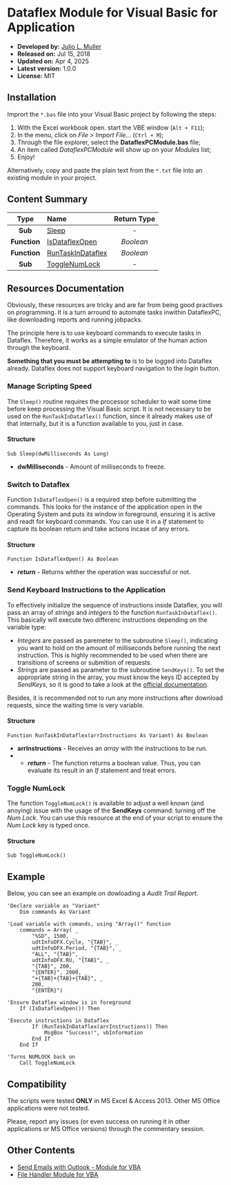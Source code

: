
# Dataflex Module for Visual Basic for Application

- **Developed by:** [Julio L. Muller](https://github.com/juliolmuller)
- **Released on:** Jul 15, 2018
- **Updated on:** Apr 4, 2025
- **Latest version:** 1.0.0
- **License:** MIT

## Installation

Imprort the `*.bas` file into your Visual Basic project by following the steps:

1. With the Excel workbook open. start the VBE window (`Alt + F11`);
2. In the menu, click on *File* > *Import File...* (`Ctrl + M`);
3. Through the file explorer, select the **DataflexPCModule.bas** file;
4. An item called *DataflexPCModule* will show up on your *Modules* list;
5. Enjoy!

Alternatively, copy and paste the plain text from the `*.txt` file into an existing module in your project.

## Content Summary

| Type         | Name                                                                | Return Type |
|:------------:|:--------------------------------------------------------------------|:-----------:|
| **Sub**      | [Sleep](#manage-scripting-speed)                                     | -           |
| **Function** | [IsDataflexOpen](#switch-to-dataflex)                               | *Boolean*   |
| **Function** | [RunTaskInDataflex](#send-keyboard-instructions-to-the-application) | *Boolean*   |
| **Sub**      | [ToggleNumLock](#toggle-numlock)                                    | -           |

## Resources Documentation

Obviously, these resources are tricky and are far from being good practives on programming. It is a turn arround to automate tasks inwithin DataflexPC, like downloading reports and running jobpacks.

The principle here is to use keyboard commands to execute tasks in Dataflex. Therefore, it works as a simple emulator of the human action through the keyboard.

**Something that you must be attempting to** is to be logged into Dataflex already. Dataflex does not support keyboard navigation to the *login* button.

### Manage Scripting Speed

The `Sleep()` routine requires the processor scheduler to wait some time before keep processing the Visual Basic script. It is not necessary to be used on the `RunTaskInDataflex()` function, since it already makes use of that internally, but it is a function available to you, just in case.

#### Structure

```vbnet
Sub Sleep(dwMilliseconds As Long)
```

- **dwMilliseconds** - Amount of milliseconds to freeze.

### Switch to Dataflex

Function `IsDataflexOpen()` is a required step before submitting the commands. This looks for the instance of the application open in the Operating System and puts its window in foreground, ensuring it is active and readt for keyboard commands. You can use it in a *If* statement to capture its boolean return and take actions incase of any errors.

#### Structure

```vbnet
Function IsDataflexOpen() As Boolean
```

- ***return*** - Returns whther the operation was successful or not.

### Send Keyboard Instructions to the Application

To effectively initialize the sequence of instructions inside Dataflex, you will pass an array of *strings* and *integers* to the function `RunTaskInDataflex()`. This basically will execute two differenc instructions depending on the variable type:

- *Integers* are passed as paremeter to the subroutine `Sleep()`, indicating you want to hold on the amount of milliseconds before running the next instruction. This is highly recommended to be used when there are transitions of screens or submition of requests.
- *Strings* are passed as parameter to the subroutine `SendKeys()`. To set the appropriate string in the array, you must know the keys ID accepted by *SendKeys*, so it is good to take a look at the [official documentation](https://docs.microsoft.com/pt-br/office/vba/language/reference/user-interface-help/sendkeys-statement).

Besides, it is recommended not to run any more instructions after download requests, since the waiting time is very variable.

#### Structure

```vbnet
Function RunTaskInDataflex(arrInstructions As Variant) As Boolean
```

- **arrInstructions** - Receives an *array* with the instructions to be run.
- - ***return*** - The function returns a boolean value. Thus, you can evaluate its result in an *If* statement and treat errors.

### Toggle NumLock

The function `ToggleNumLock()` is available to adjust a well known (and anoying) issue with the usage of the **SendKeys** command: turning off the *Num Lock*. You can use this resource at the end of your script to ensure the *Num Lock* key is typed once.

#### Structure

```vbnet
Sub ToggleNumLock()
```

## Example

Below, you can see an example on dowloading a *Audit Trail Report*.

```vbnet
'Declare variable as "Variant"
    Dim commands As Variant

'Load variable with comands, using "Array()" function
    commands = Array( _
        "%SD", 1500, _
        udtInfoDFX.Cycle, "{TAB}", _
        udtInfoDFX.Period, "{TAB}", _
        "ALL", "{TAB}", _
        udtInfoDFX.RU, "{TAB}", _
        "{TAB}", 200, _
        "{ENTER}", 2000, _
        "+{TAB}+{TAB}+{TAB}", _
        200, _
        "{ENTER}")

'Ensure Dataflex window is in foreground
    If (IsDataflexOpen()) Then

'Execute instructions in Dataflex
        If (RunTaskInDataflex(arrInstructions)) Then
            MsgBox "Success!", vbInformation
        End If
    End If

'Turns NUMLOCK back on
    Call ToggleNumLock
```

## Compatibility

The scripts were tested **ONLY** in MS Excel & Access 2013. Other MS Office applications were not tested.

Please, report any issues (or even success on running it in other applications or MS Office versions) through the commentary session.

## Other Contents

- [Send Emails with Outlook - Module for VBA](https://github.com/juliolmuller/VBA-Module-Outlook)
- [File Handler Module for VBA](https://github.com/juliolmuller/VBA-Module-TextFile)
